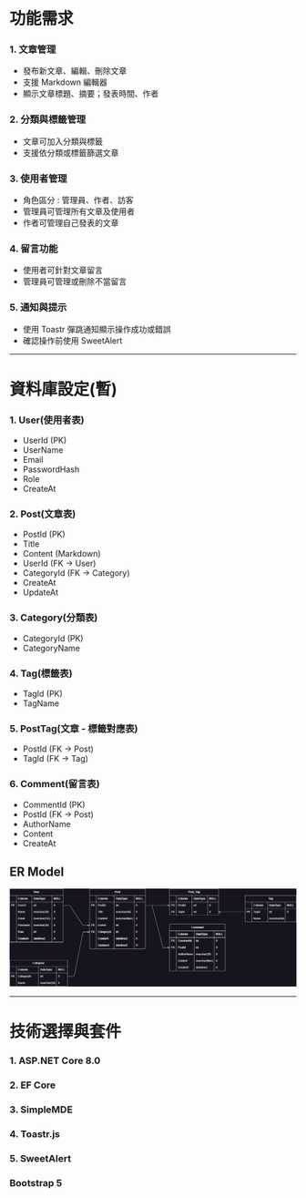 # 功能需求
### 1. 文章管理
* 發布新文章、編輯、刪除文章
* 支援 Markdown 編輯器
* 顯示文章標題、摘要；發表時間、作者
### 2. 分類與標籤管理
* 文章可加入分類與標籤
* 支援依分類或標籤篩選文章
### 3. 使用者管理
* 角色區分 : 管理員、作者、訪客
* 管理員可管理所有文章及使用者
* 作者可管理自己發表的文章
### 4. 留言功能
* 使用者可針對文章留言
* 管理員可管理或刪除不當留言
### 5. 通知與提示
* 使用 Toastr 彈跳通知顯示操作成功或錯誤
* 確認操作前使用 SweetAlert

---

# 資料庫設定(暫)
### 1. User(使用者表)
* UserId (PK)
* UserName
* Email
* PasswordHash
* Role
* CreateAt

### 2. Post(文章表)
* PostId (PK)
* Title
* Content (Markdown)
* UserId (FK -> User)
* CategoryId (FK -> Category)
* CreateAt
* UpdateAt

### 3. Category(分類表)
* CategoryId (PK)
* CategoryName

### 4. Tag(標籤表)
* TagId (PK)
* TagName

### 5. PostTag(文章 - 標籤對應表)
* PostId (FK -> Post)
* TagId (FK -> Tag)

### 6. Comment(留言表)
* CommentId (PK)
* PostId (FK -> Post)
* AuthorName
* Content
* CreateAt

## ER Model

![](./Simple%20Blog%20ER%20Model.drawio.png)

---

# 技術選擇與套件
### 1. ASP.NET Core 8.0
### 2. EF Core
### 3. SimpleMDE
### 4. Toastr.js
### 5. SweetAlert
### Bootstrap 5